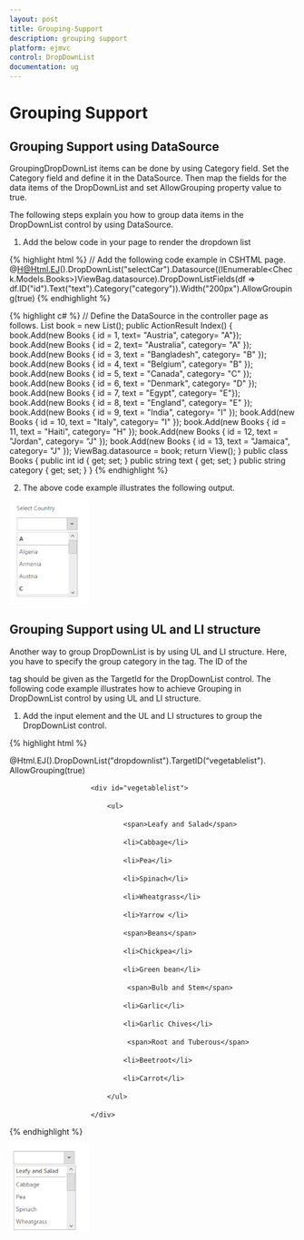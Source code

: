 ```yaml
---
layout: post
title: Grouping-Support
description: grouping support
platform: ejmvc
control: DropDownList
documentation: ug
---
```


# Grouping Support

## Grouping Support using DataSource

GroupingDropDownList items can be done by using Category field. Set the Category field and define it in the DataSource. Then map the fields for the data items of the DropDownList and set AllowGrouping property value to true.

The following steps explain you how to group data items in the DropDownList control by using DataSource.

1. Add the below code in your page to render the dropdown list



{% highlight html %}
// Add the following code example in CSHTML page.
@H@Html.EJ().DropDownList("selectCar").Datasource((IEnumerable<Check.Models.Books>)ViewBag.datasource).DropDownListFields(df => df.ID("id").Text("text").Category("category")).Width("200px").AllowGrouping(true)</td></tr>
{% endhighlight %}

{% highlight c# %}
// Define the DataSource in the controller page as follows.
  List<Books> book = new List<Books>();
  public ActionResult Index()
  {            
      book.Add(new Books { id = 1,  text= "Austria", category= "A"});
	  book.Add(new Books { id = 2, text= "Australia", category= "A" });
	  book.Add(new Books { id = 3, text =  "Bangladesh", category= "B"  });
	  book.Add(new Books { id = 4, text = "Belgium", category= "B"  });
	  book.Add(new Books { id = 5, text = "Canada", category= "C" });
	  book.Add(new Books { id = 6, text = "Denmark", category= "D" });
	  book.Add(new Books { id = 7, text = "Egypt", category= "E"});
	  book.Add(new Books { id = 8, text = "England", category= "E" });
	  book.Add(new Books { id = 9, text = "India", category= "I"  });
	  book.Add(new Books { id = 10, text = "Italy", category= "I"  });
	  book.Add(new Books { id = 11, text = "Haiti", category= "H" });
	  book.Add(new Books { id = 12, text = "Jordan", category= "J" });
	  book.Add(new Books { id = 13, text = "Jamaica", category= "J" });
	  ViewBag.datasource = book;
	  return View();
   }
   public class Books
   {
      public int id { get; set; }
	  public string text { get; set; }
	  public string category { get; set; }
	}</td></tr>
{% endhighlight %}


2. The above code example illustrates the following output.



![](Grouping-Support_images/Grouping-Support_img1.png)



## Grouping Support using UL and LI structure

Another way to group DropDownList is by using UL and LI structure. Here, you have to specify the group category in the <span> tag. The ID of the <div> tag should be given as the TargetId for the DropDownList control. The following code example illustrates how to achieve Grouping in DropDownList control by using UL and LI structure.

1. Add the input element and the UL and LI structures to group the DropDownList control.



{% highlight html %}


@Html.EJ().DropDownList("dropdownlist").TargetID(“vegetablelist"). AllowGrouping(true)

                        <div id="vegetablelist">

                            <ul>

                                <span>Leafy and Salad</span>

                                <li>Cabbage</li>

                                <li>Pea</li>

                                <li>Spinach</li>

                                <li>Wheatgrass</li>

                                <li>Yarrow </li>

                                <span>Beans</span>

                                <li>Chickpea</li>

                                <li>Green bean</li> 

                                 <span>Bulb and Stem</span>

                                <li>Garlic</li>

                                <li>Garlic Chives</li>

                                 <span>Root and Tuberous</span>

                                <li>Beetroot</li>

                                <li>Carrot</li>

                            </ul>

                        </div>

{% endhighlight %}

![](Grouping-Support_images/Grouping-Support_img2.png)




